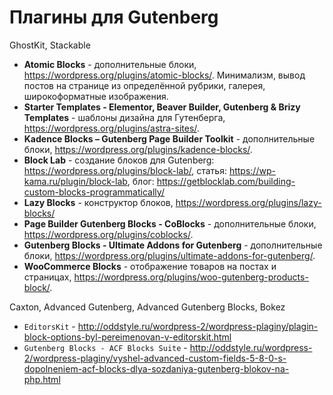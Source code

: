 # Плагины для Gutenberg
GhostKit, Stackable
* **Atomic Blocks** - дополнительные блоки, https://wordpress.org/plugins/atomic-blocks/. Минимализм, вывод постов на странице из определённой рубрики, галерея, широкоформатные изображения.
* **Starter Templates - Elementor, Beaver Builder, Gutenberg & Brizy Templates** - шаблоны дизайна для Гутенберга, https://wordpress.org/plugins/astra-sites/.
* **Kadence Blocks – Gutenberg Page Builder Toolkit** - дополнительные блоки, https://wordpress.org/plugins/kadence-blocks/.
* **Block Lab** - создание блоков для Gutenberg: https://wordpress.org/plugins/block-lab/, статья: https://wp-kama.ru/plugin/block-lab, блог: https://getblocklab.com/building-custom-blocks-programmatically/
* **Lazy Blocks** - конструктор блоков, https://wordpress.org/plugins/lazy-blocks/
* **Page Builder Gutenberg Blocks - CoBlocks** - дополнительные блоки, https://wordpress.org/plugins/coblocks/.
* **Gutenberg Blocks - Ultimate Addons for Gutenberg** - дополнительные блоки, https://wordpress.org/plugins/ultimate-addons-for-gutenberg/.
* **WooCommerce Blocks** - отображение товаров на постах и страницах, https://wordpress.org/plugins/woo-gutenberg-products-block/.

Caxton, Advanced Gutenberg, Advanced Gutenberg Blocks, Bokez

* `EditorsKit` - http://oddstyle.ru/wordpress-2/wordpress-plaginy/plagin-block-options-byl-pereimenovan-v-editorskit.html
* `Gutenberg Blocks - ACF Blocks Suite` - http://oddstyle.ru/wordpress-2/wordpress-plaginy/vyshel-advanced-custom-fields-5-8-0-s-dopolneniem-acf-blocks-dlya-sozdaniya-gutenberg-blokov-na-php.html
